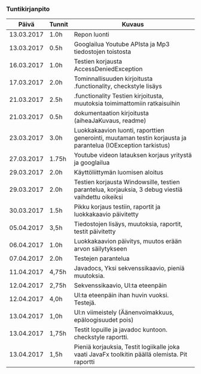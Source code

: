 ### Tuntikirjanpito
Päivä | Tunnit | Kuvaus
--------------- | ----- | ------
13.03.2017 | 1.0h | Repon luonti
13.03.2017 | 0.5h | Googlailua Youtube APIsta ja Mp3 tiedostojen toistosta
16.03.2017 | 1.0h | Testien korjausta AccessDeniedException
17.03.2017 | 2.0h | Tominnallisuuden kirjoitusta .functionality, checkstyle lisäys
21.03.2017 | 2.5h | .functionality Testien kirjoitusta, muutoksia toimimattomiin ratkaisuihin
21.03.2017 | 0.5h | dokumentaation kirjoitusta (aiheaJaKuvaus, readme)
23.03.2017 | 3.0h | Luokkakaavion luonti, raporttien generointi, muutaman testin korjausta ja parantelua (IOException tarkistus)
27.03.2017 | 1.75h | Youtube videon latauksen korjaus yritystä ja googlailua
29.03.2017 | 2.0h | Käyttöliittymän luomisen aloitus
29.03.2017 | 2.0h | Testien korjausta Windowsille, testien parantelua, korjauksia, 3 debug viestiä vaihdettu oikeiksi
30.03.2017 | 1.5h | Pikku korjaus testiin, raportit ja luokkakaavio päivitetty
05.04.2017 | 3,5h | Tiedostojen lisäys, muutoksia, raportit, testit päivitetty
06.04.2017 | 1.0h | Luokkakaavion päivitys, muutos erään arvon säilytykseen
07.04.2017 | 2.0h | Testejen parantelua
11.04.2017 | 4,75h | Javadocs, Yksi sekvenssikaavio, pieniä muutoksia.
12.04.2017 | 2,75h | Sekvenssikaavio, UI:ta eteenpäin
12.04.2017 | 4,0h | UI:ta eteenpäin ihan huvin vuoksi. Testejä.
13.04.2017 | 1,0h | UI:n viimeistely (Äänenvoimakkuus, epäloogisuudet pois)
13.04.2017 | 1,75h | Testit lopuille ja javadoc kuntoon. checkstyle raportti.
13.04.2017 | 1,5h | Pieniä korjauksia, Testit logiikalle joka vaati JavaFx toolkitin päällä olemista. Pit raportti

